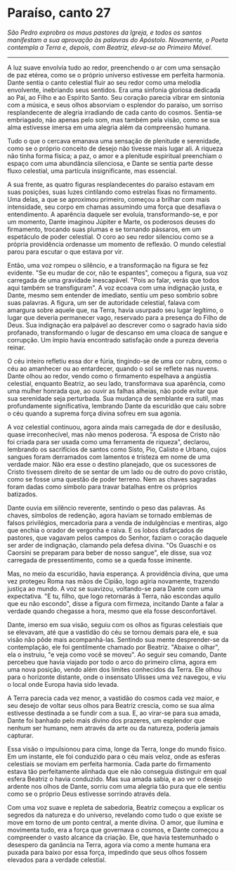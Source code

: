 # Paraíso, canto 27

_São Pedro exprobra os maus pastores da Igreja, e todos os santos manifestam a sua aprovação às palavras do Apóstolo. Novamente, o Poeta contempla a Terra e, depois, com Beatriz, eleva-se ao Primeiro Móvel._

---

A luz suave envolvia tudo ao redor, preenchendo o ar com uma sensação de paz etérea, como se o próprio universo estivesse em perfeita harmonia. Dante sentia o canto celestial fluir ao seu redor como uma melodia envolvente, inebriando seus sentidos. Era uma sinfonia gloriosa dedicada ao Pai, ao Filho e ao Espírito Santo. Seu coração parecia vibrar em sintonia com a música, e seus olhos absorviam o esplendor do paraíso, um sorriso resplandecente de alegria irradiando de cada canto do cosmos. Sentia-se embriagado, não apenas pelo som, mas também pela visão, como se sua alma estivesse imersa em uma alegria além da compreensão humana.

Tudo o que o cercava emanava uma sensação de plenitude e serenidade, como se o próprio conceito de desejo não tivesse mais lugar ali. A riqueza não tinha forma física; a paz, o amor e a plenitude espiritual preenchiam o espaço com uma abundância silenciosa, e Dante se sentia parte desse fluxo celestial, uma partícula insignificante, mas essencial. 

A sua frente, as quatro figuras resplandecentes do paraíso estavam em suas posições, suas luzes cintilando como estrelas fixas no firmamento. Uma delas, a que se aproximou primeiro, começou a brilhar com mais intensidade, seu corpo em chamas assumindo uma força que desafiava o entendimento. A aparência daquele ser evoluía, transformando-se, e por um momento, Dante imaginou Júpiter e Marte, os poderosos deuses do firmamento, trocando suas plumas e se tornando pássaros, em um espetáculo de poder celestial. O coro ao seu redor silenciou como se a própria providência ordenasse um momento de reflexão. O mundo celestial parou para escutar o que estava por vir.

Então, uma voz rompeu o silêncio, e a transformação na figura se fez evidente. "Se eu mudar de cor, não te espantes", começou a figura, sua voz carregada de uma gravidade inescapável. "Pois ao falar, verás que todos aqui também se transfiguram". A voz ecoava com uma indignação justa, e Dante, mesmo sem entender de imediato, sentiu um peso sombrio sobre suas palavras. A figura, um ser de autoridade celestial, falava com amargura sobre aquele que, na Terra, havia usurpado seu lugar legítimo, o lugar que deveria permanecer vago, reservado para a presença do Filho de Deus. Sua indignação era palpável ao descrever como o sagrado havia sido profanado, transformando o lugar de descanso em uma cloaca de sangue e corrupção. Um ímpio havia encontrado satisfação onde a pureza deveria reinar.

O céu inteiro refletiu essa dor e fúria, tingindo-se de uma cor rubra, como o céu ao amanhecer ou ao entardecer, quando o sol se reflete nas nuvens. Dante olhou ao redor, vendo como o firmamento espelhava a angústia celestial, enquanto Beatriz, ao seu lado, transformava sua aparência, como uma mulher honrada que, ao ouvir as falhas alheias, não pode evitar que sua serenidade seja perturbada. Sua mudança de semblante era sutil, mas profundamente significativa, lembrando Dante da escuridão que caiu sobre o céu quando a suprema força divina sofreu em sua agonia.

A voz celestial continuou, agora ainda mais carregada de dor e desilusão, quase irreconhecível, mas não menos poderosa. "A esposa de Cristo não foi criada para ser usada como uma ferramenta de riqueza", declarou, lembrando os sacrifícios de santos como Sisto, Pio, Calisto e Urbano, cujos sangues foram derramados com lamentos e tristeza em nome de uma verdade maior. Não era esse o destino planejado, que os sucessores de Cristo tivessem direito de se sentar de um lado ou de outro do povo cristão, como se fosse uma questão de poder terreno. Nem as chaves sagradas foram dadas como símbolo para travar batalhas entre os próprios batizados.

Dante ouvia em silêncio reverente, sentindo o peso das palavras. As chaves, símbolos de redenção, agora haviam se tornado emblemas de falsos privilégios, mercadoria para a venda de indulgências e mentiras, algo que enchia o orador de vergonha e raiva. E os lobos disfarçados de pastores, que vagavam pelos campos do Senhor, faziam o coração daquele ser arder de indignação, clamando pela defesa divina. "Os Guaschi e os Caorsini se preparam para beber de nosso sangue", ele disse, sua voz carregada de pressentimento, como se a queda fosse iminente.

Mas, no meio da escuridão, havia esperança. A providência divina, que uma vez protegeu Roma nas mãos de Cipião, logo agiria novamente, trazendo justiça ao mundo. A voz se suavizou, voltando-se para Dante com uma expectativa. "E tu, filho, que logo retornarás à Terra, não escondas aquilo que eu não escondo", disse a figura com firmeza, incitando Dante a falar a verdade quando chegasse a hora, mesmo que ela fosse desconfortável.

Dante, imerso em sua visão, seguiu com os olhos as figuras celestiais que se elevavam, até que a vastidão do céu se tornou demais para ele, e sua visão não pôde mais acompanhá-las. Sentindo sua mente desprender-se da contemplação, ele foi gentilmente chamado por Beatriz. "Abaixe o olhar", ela o instruiu, "e veja como você se moveu". Ao seguir seu comando, Dante percebeu que havia viajado por todo o arco do primeiro clima, agora em uma nova posição, vendo além dos limites conhecidos da Terra. Ele olhou para o horizonte distante, onde o insensato Ulisses uma vez navegou, e viu o local onde Europa havia sido levada.

A Terra parecia cada vez menor, a vastidão do cosmos cada vez maior, e seu desejo de voltar seus olhos para Beatriz crescia, como se sua alma estivesse destinada a se fundir com a sua. E, ao virar-se para sua amada, Dante foi banhado pelo mais divino dos prazeres, um esplendor que nenhum ser humano, nem através da arte ou da natureza, poderia jamais capturar.

Essa visão o impulsionou para cima, longe da Terra, longe do mundo físico. Em um instante, ele foi conduzido para o céu mais veloz, onde as esferas celestiais se moviam em perfeita harmonia. Cada parte do firmamento estava tão perfeitamente alinhada que ele não conseguia distinguir em qual esfera Beatriz o havia conduzido. Mas sua amada sabia, e ao ver o desejo ardente nos olhos de Dante, sorriu com uma alegria tão pura que ele sentiu como se o próprio Deus estivesse sorrindo através dela.

Com uma voz suave e repleta de sabedoria, Beatriz começou a explicar os segredos da natureza e do universo, revelando como tudo o que existe se move em torno de um ponto central, a mente divina. O amor, que ilumina e movimenta tudo, era a força que governava o cosmos, e Dante começou a compreender o vasto alcance da criação. Ele, que havia testemunhado o desespero da ganância na Terra, agora via como a mente humana era puxada para baixo por essa força, impedindo que seus olhos fossem elevados para a verdade celestial.
